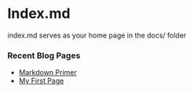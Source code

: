 # Index.md

index.md serves as your home page in the docs/ folder

### Recent Blog Pages
- [Markdown Primer](/md-primer.md)
- [My First Page](/blogPage1.md)